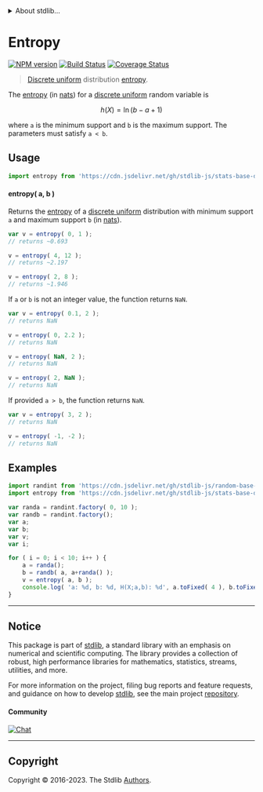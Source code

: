 <!--

@license Apache-2.0

Copyright (c) 2018 The Stdlib Authors.

Licensed under the Apache License, Version 2.0 (the "License");
you may not use this file except in compliance with the License.
You may obtain a copy of the License at

   http://www.apache.org/licenses/LICENSE-2.0

Unless required by applicable law or agreed to in writing, software
distributed under the License is distributed on an "AS IS" BASIS,
WITHOUT WARRANTIES OR CONDITIONS OF ANY KIND, either express or implied.
See the License for the specific language governing permissions and
limitations under the License.

-->


<details>
  <summary>
    About stdlib...
  </summary>
  <p>We believe in a future in which the web is a preferred environment for numerical computation. To help realize this future, we've built stdlib. stdlib is a standard library, with an emphasis on numerical and scientific computation, written in JavaScript (and C) for execution in browsers and in Node.js.</p>
  <p>The library is fully decomposable, being architected in such a way that you can swap out and mix and match APIs and functionality to cater to your exact preferences and use cases.</p>
  <p>When you use stdlib, you can be absolutely certain that you are using the most thorough, rigorous, well-written, studied, documented, tested, measured, and high-quality code out there.</p>
  <p>To join us in bringing numerical computing to the web, get started by checking us out on <a href="https://github.com/stdlib-js/stdlib">GitHub</a>, and please consider <a href="https://opencollective.com/stdlib">financially supporting stdlib</a>. We greatly appreciate your continued support!</p>
</details>

# Entropy

[![NPM version][npm-image]][npm-url] [![Build Status][test-image]][test-url] [![Coverage Status][coverage-image]][coverage-url] <!-- [![dependencies][dependencies-image]][dependencies-url] -->

> [Discrete uniform][discrete-uniform-distribution] distribution [entropy][entropy].

<!-- Section to include introductory text. Make sure to keep an empty line after the intro `section` element and another before the `/section` close. -->

<section class="intro">

The [entropy][entropy] (in [nats][nats]) for a [discrete uniform][discrete-uniform-distribution] random variable is

<!-- <equation class="equation" label="eq:discrete_uniform_entropy" align="center" raw="h\left( X \right) = \ln(b-a+1)" alt="Entropy for a discrete uniform distribution."> -->

```math
h\left( X \right) = \ln(b-a+1)
```

<!-- <div class="equation" align="center" data-raw-text="h\left( X \right) = \ln(b-a+1)" data-equation="eq:discrete_uniform_entropy">
    <img src="https://cdn.jsdelivr.net/gh/stdlib-js/stdlib@591cf9d5c3a0cd3c1ceec961e5c49d73a68374cb/lib/node_modules/@stdlib/stats/base/dists/discrete-uniform/entropy/docs/img/equation_discrete_uniform_entropy.svg" alt="Entropy for a discrete uniform distribution.">
    <br>
</div> -->

<!-- </equation> -->

where `a` is the minimum support and `b` is the maximum support. The parameters must satisfy `a < b`.

</section>

<!-- /.intro -->

<!-- Package usage documentation. -->



<section class="usage">

## Usage

```javascript
import entropy from 'https://cdn.jsdelivr.net/gh/stdlib-js/stats-base-dists-discrete-uniform-entropy@v0.1.0-deno/mod.js';
```

#### entropy( a, b )

Returns the [entropy][entropy] of a [discrete uniform][discrete-uniform-distribution] distribution with minimum support `a` and maximum support `b` (in [nats][nats]).

```javascript
var v = entropy( 0, 1 );
// returns ~0.693

v = entropy( 4, 12 );
// returns ~2.197

v = entropy( 2, 8 );
// returns ~1.946
```

If `a` or `b` is not an integer value, the function returns `NaN`.

```javascript
var v = entropy( 0.1, 2 );
// returns NaN

v = entropy( 0, 2.2 );
// returns NaN

v = entropy( NaN, 2 );
// returns NaN

v = entropy( 2, NaN );
// returns NaN
```

If provided `a > b`, the function returns `NaN`.

```javascript
var v = entropy( 3, 2 );
// returns NaN

v = entropy( -1, -2 );
// returns NaN
```

</section>

<!-- /.usage -->

<!-- Package usage notes. Make sure to keep an empty line after the `section` element and another before the `/section` close. -->

<section class="notes">

</section>

<!-- /.notes -->

<!-- Package usage examples. -->

<section class="examples">

## Examples

<!-- eslint no-undef: "error" -->

```javascript
import randint from 'https://cdn.jsdelivr.net/gh/stdlib-js/random-base-discrete-uniform@deno/mod.js';
import entropy from 'https://cdn.jsdelivr.net/gh/stdlib-js/stats-base-dists-discrete-uniform-entropy@v0.1.0-deno/mod.js';

var randa = randint.factory( 0, 10 );
var randb = randint.factory();
var a;
var b;
var v;
var i;

for ( i = 0; i < 10; i++ ) {
    a = randa();
    b = randb( a, a+randa() );
    v = entropy( a, b );
    console.log( 'a: %d, b: %d, H(X;a,b): %d', a.toFixed( 4 ), b.toFixed( 4 ), v.toFixed( 4 ) );
}
```

</section>

<!-- /.examples -->

<!-- Section to include cited references. If references are included, add a horizontal rule *before* the section. Make sure to keep an empty line after the `section` element and another before the `/section` close. -->

<section class="references">

</section>

<!-- /.references -->

<!-- Section for related `stdlib` packages. Do not manually edit this section, as it is automatically populated. -->

<section class="related">

</section>

<!-- /.related -->

<!-- Section for all links. Make sure to keep an empty line after the `section` element and another before the `/section` close. -->


<section class="main-repo" >

* * *

## Notice

This package is part of [stdlib][stdlib], a standard library with an emphasis on numerical and scientific computing. The library provides a collection of robust, high performance libraries for mathematics, statistics, streams, utilities, and more.

For more information on the project, filing bug reports and feature requests, and guidance on how to develop [stdlib][stdlib], see the main project [repository][stdlib].

#### Community

[![Chat][chat-image]][chat-url]

---

## Copyright

Copyright &copy; 2016-2023. The Stdlib [Authors][stdlib-authors].

</section>

<!-- /.stdlib -->

<!-- Section for all links. Make sure to keep an empty line after the `section` element and another before the `/section` close. -->

<section class="links">

[npm-image]: http://img.shields.io/npm/v/@stdlib/stats-base-dists-discrete-uniform-entropy.svg
[npm-url]: https://npmjs.org/package/@stdlib/stats-base-dists-discrete-uniform-entropy

[test-image]: https://github.com/stdlib-js/stats-base-dists-discrete-uniform-entropy/actions/workflows/test.yml/badge.svg?branch=main
[test-url]: https://github.com/stdlib-js/stats-base-dists-discrete-uniform-entropy/actions/workflows/test.yml?query=branch:main

[coverage-image]: https://img.shields.io/codecov/c/github/stdlib-js/stats-base-dists-discrete-uniform-entropy/main.svg
[coverage-url]: https://codecov.io/github/stdlib-js/stats-base-dists-discrete-uniform-entropy?branch=main

<!--

[dependencies-image]: https://img.shields.io/david/stdlib-js/stats-base-dists-discrete-uniform-entropy.svg
[dependencies-url]: https://david-dm.org/stdlib-js/stats-base-dists-discrete-uniform-entropy/main

-->

[chat-image]: https://img.shields.io/gitter/room/stdlib-js/stdlib.svg
[chat-url]: https://app.gitter.im/#/room/#stdlib-js_stdlib:gitter.im

[stdlib]: https://github.com/stdlib-js/stdlib

[stdlib-authors]: https://github.com/stdlib-js/stdlib/graphs/contributors

[umd]: https://github.com/umdjs/umd
[es-module]: https://developer.mozilla.org/en-US/docs/Web/JavaScript/Guide/Modules

[deno-url]: https://github.com/stdlib-js/stats-base-dists-discrete-uniform-entropy/tree/deno
[umd-url]: https://github.com/stdlib-js/stats-base-dists-discrete-uniform-entropy/tree/umd
[esm-url]: https://github.com/stdlib-js/stats-base-dists-discrete-uniform-entropy/tree/esm
[branches-url]: https://github.com/stdlib-js/stats-base-dists-discrete-uniform-entropy/blob/main/branches.md

[discrete-uniform-distribution]: https://en.wikipedia.org/wiki/Discrete_uniform_distribution

[entropy]: https://en.wikipedia.org/wiki/Entropy_%28information_theory%29

[nats]: https://en.wikipedia.org/wiki/Nat_%28unit%29

</section>

<!-- /.links -->
